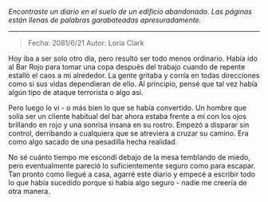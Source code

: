 _Encontraste un diario en el suelo de un edificio abandonado. Las páginas están llenas de palabras garabateadas apresuradamente._

---

> Fecha: 2081/6/21
> Autor: Loria Clark

Hoy iba a ser solo otro día, pero resultó ser todo menos ordinario. Había ido al Bar Rojo para tomar una copa después del trabajo cuando de repente estalló el caos a mi alrededor. La gente gritaba y corría en todas direcciones como si sus vidas dependieran de ello. Al principio, pensé que tal vez había algún tipo de ataque terrorista o algo así.

Pero luego lo vi - o más bien lo que se había convertido. Un hombre que solía ser un cliente habitual del bar ahora estaba frente a mí con los ojos brillando en rojo y una sonrisa insana en su rostro. Empezó a disparar sin control, derribando a cualquiera que se atreviera a cruzar su camino. Era como algo sacado de una pesadilla hecha realidad.

No sé cuánto tiempo me escondí debajo de la mesa temblando de miedo, pero eventualmente pareció lo suficientemente seguro como para escapar. Tan pronto como llegué a casa, agarré este diario y empecé a escribir todo lo que había sucedido porque si había algo seguro - nadie me creería de otra manera.
